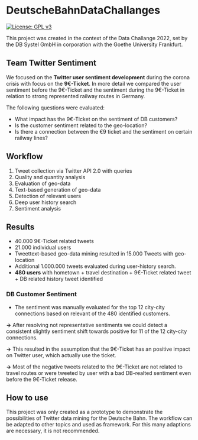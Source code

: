 # DeutscheBahnDataChallanges
[![License: GPL v3](https://img.shields.io/badge/License-GPLv3-blue.svg)](https://www.gnu.org/licenses/gpl-3.0)

This project was created in the context of the Data Challange 2022, set by the DB Systel GmbH in corporation with the
Goethe University Frankfurt.

## Team Twitter Sentiment
We focused on the **Twitter user sentiment development** during the corona crisis with focus on the **9€-Ticket**. 
In more detail we compared the user sentiment before the 9€-Ticket and the sentiment during the 9€-Ticket in relation to
strong represented railway routes in Germany. 

The following questions were evaluated:
* What impact has the 9€-Ticket on the sentiment of DB customers?
* Is the customer sentiment related to the geo-location?
* Is there a connection between the €9 ticket and the sentiment on certain railway lines?

## Workflow
1. Tweet collection via Twitter API 2.0 with queries
2. Quality and quantity analysis
3. Evaluation of geo-data
4. Text-based generation of geo-data
5. Detection of relevant users
6. Deep user history search
7. Sentiment analysis

## Results

* 40.000 9€-Ticket related tweets
* 21.000 individual users
* Tweettext-based geo-data mining resulted in 15.000 Tweets with geo-location
* Additional 1.000.000 tweets evaluated during user-history search.
* **480 users** with hometown + travel destination + 9€-Ticket related tweet + DB related history tweet identified

### DB Customer Sentiment
* The sentiment was manually evaluated for the top 12 city-city connections based on relevant of the 480 identified
 customers.

**&#8594;** After resolving not representative sentiments we could detect a consistent slightly sentiment shift towards 
positive for 11 of the 12 city-city connections.

**&#8594;** This resulted in the assumption that the 9€-Ticket has an positive impact on Twitter user, which actually use the 
ticket. 

**&#8594;** Most of the negative tweets related to the 9€-Ticket are not related to travel routes or were tweeted by user
 with a bad DB-realted sentiment even before the 9€-Ticket release.


## How to use
This project was only created as a prototype to demonstrate the possibilities of Twitter data mining for the Deutsche 
Bahn. The workflow can be adapted to other topics and used as framework. For this many adaptions are necessary, it 
is not recommended.
